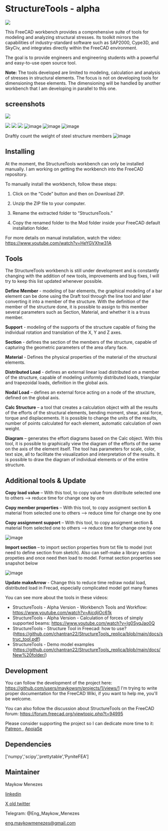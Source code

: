 # StructureTools - alpha

![](https://github.com/maykowsm/StructureTools/blob/main/freecad/StructureTools/resources/ui/img/img-1.png)

This FreeCAD workbench provides a comprehensive suite of tools for modeling and analyzing structural stresses. Its toolkit mirrors the capabilities of industry-standard software such as SAP2000, Cype3D, and SkyCiv, and integrates directly within the FreeCAD environment.

The goal is to provide engineers and engineering students with a powerful and easy-to-use open source tool. 

**Note:** The tools developed are limited to modeling, calculation and analysis of stresses in structural elements. The focus is not on developing tools for dimensioning these elements. The dimensioning will be handled by another workbench that I am developing in parallel to this one.

## screenshots

![](https://github.com/maykowsm/StructureTools/blob/main/freecad/StructureTools/resources/screenshots/galpao.png)

![](https://github.com/maykowsm/StructureTools/blob/main/freecad/StructureTools/resources/screenshots/viga2D.png)
![](https://github.com/maykowsm/StructureTools/blob/main/freecad/StructureTools/resources/screenshots/vigas3D.png)
![](https://github.com/maykowsm/StructureTools/blob/main/freecad/StructureTools/resources/screenshots/portico3D.png)
![image](https://github.com/user-attachments/assets/b59c8e6b-39f4-4499-8f17-8ab3a676485a)
![image](https://github.com/user-attachments/assets/49a95a44-0871-43af-80db-6a8705ad25ab)
![image](https://github.com/user-attachments/assets/3fc213eb-336f-4926-9b6b-e3b78e68d1bb)

Draftly count the weight of steel structure members
![image](https://github.com/user-attachments/assets/fa75b532-2ef5-4548-a4e9-991591342804)






## Installing

At the moment, the StructureTools workbench can only be installed manually. I am working on getting the workbench into the FreeCAD repository.

To manually install the workbench, follow these steps:

1. Click on the “Code” button and then on Download ZIP.

2. Unzip the ZIP file to your computer.

3. Rename the extracted folder to “StructureTools.”

4. Copy the renamed folder to the Mod folder inside your FreeCAD default installation folder.

For more details on manual installation, watch the video:
https://www.youtube.com/watch?v=HeYGVXhw31A


## Tools

The StructureTools workbench is still under development and is constantly changing with the addition of new tools, improvements and bug fixes, I will try to keep this list updated whenever possible.

**Define Member** - modeling of bar elements, the graphical modeling of a bar element can be done using the Draft tool through the line tool and later converting it into a member of the structure. With the definition of the member of the structure done, it is possible to assign to this member several parameters such as Section, Material, and whether it is a truss member.

**Support** - modeling of the supports of the structure capable of fixing the individual rotation and translation of the X, Y and Z axes.

**Section** - defines the section of the members of the structure, capable of capturing the geometric parameters of the area of ​​any face.

**Material** - Defines the physical properties of the material of the structural elements.

**Distributed Load** - defines an external linear load distributed on a member of the structure, capable of modeling uniformly distributed loads, triangular and trapezoidal loads, definition in the global axis.

**Nodal Load** – defines an external force acting on a node of the structure, defined on the global axis.

**Calc Structure** – a tool that creates a calculation object with all the results of the efforts of the structural elements, bending moment, shear, axial force, torque and displacements. It is possible to change the units of the results, number of points calculated for each element, automatic calculation of own weight.

**Diagram** – generates the effort diagrams based on the Calc object. With this tool, it is possible to graphically view the diagram of the efforts of the same on the axis of the element itself. The tool has parameters for scale, color, text size, all to facilitate the visualization and interpretation of the results. It is possible to draw the diagram of individual elements or of the entire structure.

## Additional tools & Update

**Copy load value** –  With this tool, to copy value from distribute selected one to others --> reduce time for change one by one

**Copy member properties** –  With this tool, to copy assigment section & material from selected one to others --> reduce time for change one by one

**Copy assignment support** –  With this tool, to copy assigment section & material from selected one to others --> reduce time for change one by one

![image](https://github.com/user-attachments/assets/0ae870d8-34d9-40dd-8e81-1b4649ffd968)

**Import section** –   to import section properties from txt file to model (not need to define section from sketch). Also can self-make a library section propeties and once need then load to model. Format section properties see snapshot below

![image](https://github.com/user-attachments/assets/7f2a8b30-60a1-4b0e-8784-5dacb35e51c0)


**Update makeArrow** - Change this to reduce time redraw nodal load, distributed load in Frecad, especially complicated model got many frames

You can see more about the tools in these videos:

* StructureTools - Alpha Version - Workbench Tools and Workflow: https://www.youtube.com/watch?v=AicdjiOc61k
* StructureTools - Alpha Version - Calculation of forces of simply supported beams: https://www.youtube.com/watch?v=Ig0SyqJao0Q
* StructureTools -  Structure Tool in Freecad: how to use? (https://github.com/chantran22/StructureTools_replica/blob/main/docs/struc_tool.pdf)
* StructureTools - Demo model examples (https://github.com/chantran22/StructureTools_replica/blob/main/docs/New%20folder/)

## Development
You can follow the development of the project here: https://github.com/users/maykowsm/projects/1/views/1
I'm trying to write proper documentation for the FreeCAD Wiki, if you want to help me, you'll be welcome.

You can also follow the discussion about StructureTools on the FreeCAD forum: https://forum.freecad.org/viewtopic.php?t=94995

Please consider supporting the project so I can dedicate more time to it: [  Patreon  ](https://patreon.com/StructureTools), [  ApoiaSe  ](  https://apoia.se/structuretools  )

## Dependencies

['numpy','scipy','prettytable','PyniteFEA']

## Maintainer

Maykow Menezes

[linkedin](https://www.linkedin.com/in/engmaykowmenezes/)

[X old twitter](https://x.com/StructureTools)

Telegram: @Eng_Maykow_Menezes

eng.maykowmenezes@gmail.com
